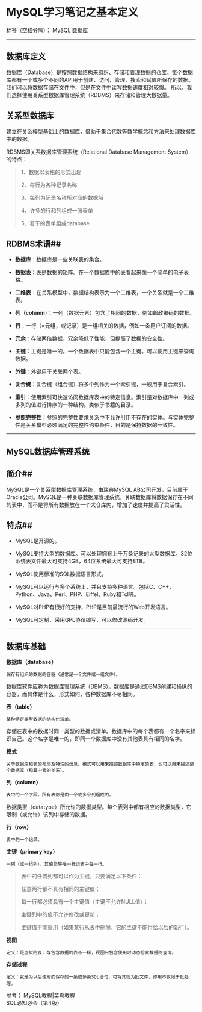﻿# MySQL学习笔记之基本定义

标签（空格分隔）： MySQL 数据库

---



数据库定义
------

数据库（Database）是按照数据结构来组织、存储和管理数据的仓库。每个数据库都有一个或多个不同的API用于创建、访问、管理、搜索和赋值所保存的数据。我们可以将数据存储在文件中，但是在文件中读写数据速度相对较慢。
所以，我们选择使用关系型数据库管理系统（RDBMS）来存储和管理大数据量。


关系型数据库
------

建立在关系模型基础上的数据库，借助于集合代数等数学概念和方法来处理数据库中的数据。

RDBMS即关系数据库管理系统（Relational Database Management System）的特点：

> 1、数据以表格的形式出现
> 
> 2、每行为各种记录名称
> 
> 3、每列为记录名称所对应的数据域
> 
> 4、许多的行和列组成一张表单
> 
> 5、若干的表单组成database

## RDBMS术语##

 - **数据库**：数据库是一些关联表的集合。
 
 - **数据表**：表是数据的矩阵。在一个数据库中的表看起来像一个简单的电子表格。

 - **二维表**：在关系模型中，数据结构表示为一个二维表，一个关系就是一个二维表。

 - **列（column**）：一列（数据元素）包含了相同的数据，例如邮政编码的数据。

 - **行**：一行（=元组，或记录）是一组相关的数据，例如一条用户订阅的数据。

 - **冗余**：存储两倍数据，冗余降低了性能，但提高了数据的安全性。

 - **主键**：主键是唯一的。一个数据表中只能包含一个主键。可以使用主键来查询数据。

 - **外键**：外键用于关联两个表。

 - **复合键**：复合键（组合键）将多个列作为一个索引键，一般用于复合索引。

 - **索引**：使用索引可快速访问数据库表中的特定信息。索引是对数据库中一列或多列的值进行排序的一种结构。类似于书籍的目录。

 - **参照完整性**：参照的完整性要求关系中不允许引用不存在的实体。与实体完整性是关系模型必须满足的完整性约束条件，目的是保持数据的一致性。


----------


MySQL数据库管理系统
-----
## 简介##
MySQL是一个关系型数据库管理系统，由瑞典MySQL AB公司开发，目前属于Oracle公司。MySQL是一种关联数据库管理系统，关联数据库将数据保存在不同的表中，而不是将所有数据放在一个大仓库内，增加了速度并提高了灵活性。
## 特点##

 - MySQL是开源的。

 - MySQL支持大型的数据库。可以处理拥有上千万条记录的大型数据库。32位系统表文件最大可支持4GB，64位系统最大可支持8TB。

 - MySQL使用标准的SQL数据语言形式。

 - MySQL可以运行与多个系统上，并且支持多种语言。包括C、C++、Python、Java、Perl、PHP、Eiffel、Ruby和Tcl等。

 - MySQL对PHP有很好的支持，PHP是目前最流行的Web开发语言。

 - MySQL可定制，采用GPL协议编写，可以修改源码开发。


----------


数据库基础
-----
**数据库（database）**

    保存有组织的数据的容器（通常是一个文件或一组文件）。

数据库软件应称为数据库管理系统（DBMS）。数据库是通过DBMS创建和操纵的容器，而具体是什么，形式如何，各种数据库不尽相同。

**表（table）**

    某种特定类型数据的结构化清单。

存储在表中的数据时同一类型的数据或清单。数据库中的每个表都有一个名字来标识自己。这个名字是唯一的，即同一个数据库中没有其他表具有相同的名字。

**模式**

    关于数据库和表的布局及特性的信息。模式可以用来描述数据库中特定的表，也可以用来描述整个数据库（和其中表的关系）。

**列（column）**

    表中的一个字段。所有表都是由一个或多个列组成的。

数据类型（datatype）所允许的数据类型。每个表列中都有相应的数据类型，它限制（或允许）该列中存储的数据。

**行（row）**

    表中的一个记录。

**主键（primary key）**

    一列（或一组列），其值能够唯一标识表中每一行。

> 表中的任何列都可以作为主键，只要满足以下条件：
> 
> 任意两行都不具有相同的主键值；
> 
> 每一行都必须具有一个主键值（主键不允许NULL值）；
> 
> 主键列中的值不允许修改或更新；
> 
> 主键值不能重用（如果某行从表中删除，它的主键不能付给以后的新行）。

**视图**

    定义：是虚拟的表，与包含数据的表不一样，视图只包含使用时动态检索数据的查询。

**存储过程**

    定义：就是为以后使用而保存的一条或多条SQL语句，可将其视为批文件，作用不仅限于批处理。
    
参考：
[MySQL教程|菜鸟教程][1]    
SQL必知必会（第4版）

  [1]: http://www.runoob.com/mysql/mysql-tutorial.html%E2%80%9CMySQL%E6%95%99%E7%A8%8B%20%7C%20%E8%8F%9C%E9%B8%9F%E6%95%99%E7%A8%8B%E2%80%9D
  